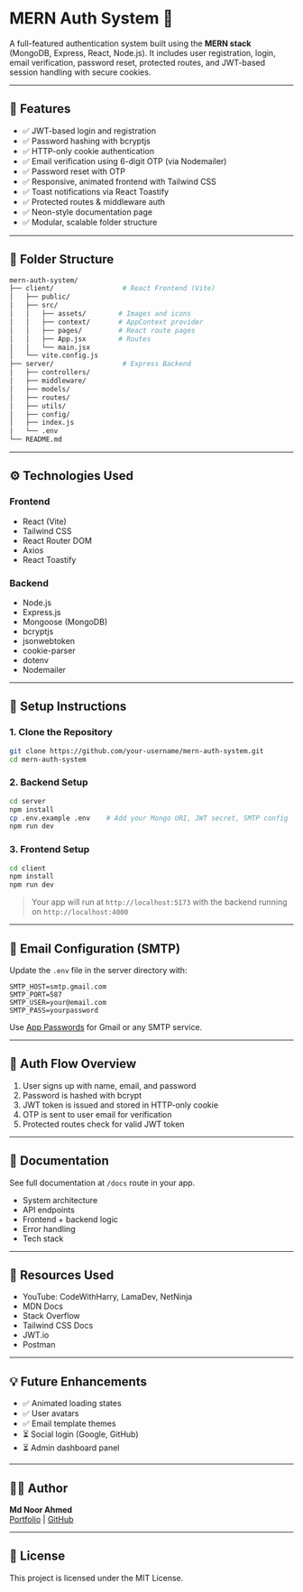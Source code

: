 # MERN Auth System 🔐

A full-featured authentication system built using the **MERN stack** (MongoDB, Express, React, Node.js). It includes user registration, login, email verification, password reset, protected routes, and JWT-based session handling with secure cookies.

---

## 🚀 Features

- ✅ JWT-based login and registration
- ✅ Password hashing with bcryptjs
- ✅ HTTP-only cookie authentication
- ✅ Email verification using 6-digit OTP (via Nodemailer)
- ✅ Password reset with OTP
- ✅ Responsive, animated frontend with Tailwind CSS
- ✅ Toast notifications via React Toastify
- ✅ Protected routes & middleware auth
- ✅ Neon-style documentation page
- ✅ Modular, scalable folder structure

---

## 📁 Folder Structure

```bash
mern-auth-system/
├── client/                 # React Frontend (Vite)
│   ├── public/
│   ├── src/
│   │   ├── assets/        # Images and icons
│   │   ├── context/       # AppContext provider
│   │   ├── pages/         # React route pages
│   │   ├── App.jsx        # Routes
│   │   └── main.jsx
│   └── vite.config.js
├── server/                 # Express Backend
│   ├── controllers/
│   ├── middleware/
│   ├── models/
│   ├── routes/
│   ├── utils/
│   ├── config/
│   ├── index.js
│   └── .env
└── README.md
```

---

## ⚙️ Technologies Used

### Frontend
- React (Vite)
- Tailwind CSS
- React Router DOM
- Axios
- React Toastify

### Backend
- Node.js
- Express.js
- Mongoose (MongoDB)
- bcryptjs
- jsonwebtoken
- cookie-parser
- dotenv
- Nodemailer

---

## 🔧 Setup Instructions

### 1. Clone the Repository
```bash
git clone https://github.com/your-username/mern-auth-system.git
cd mern-auth-system
```

### 2. Backend Setup
```bash
cd server
npm install
cp .env.example .env    # Add your Mongo URI, JWT secret, SMTP config
npm run dev
```

### 3. Frontend Setup
```bash
cd client
npm install
npm run dev
```

> Your app will run at `http://localhost:5173` with the backend running on `http://localhost:4000`

---

## 📧 Email Configuration (SMTP)
Update the `.env` file in the server directory with:
```env
SMTP_HOST=smtp.gmail.com
SMTP_PORT=587
SMTP_USER=your@email.com
SMTP_PASS=yourpassword
```
Use [App Passwords](https://support.google.com/accounts/answer/185833) for Gmail or any SMTP service.

---

## 🔐 Auth Flow Overview

1. User signs up with name, email, and password
2. Password is hashed with bcrypt
3. JWT token is issued and stored in HTTP-only cookie
4. OTP is sent to user email for verification
5. Protected routes check for valid JWT token

---

## 📄 Documentation
See full documentation at `/docs` route in your app.
- System architecture
- API endpoints
- Frontend + backend logic
- Error handling
- Tech stack

---

## 🧠 Resources Used

- YouTube: CodeWithHarry, LamaDev, NetNinja
- MDN Docs
- Stack Overflow
- Tailwind CSS Docs
- JWT.io
- Postman

---

## 💡 Future Enhancements
- ✅ Animated loading states
- ✅ User avatars
- ✅ Email template themes
- ⏳ Social login (Google, GitHub)
- ⏳ Admin dashboard panel

---

## 🧑‍💻 Author
**Md Noor Ahmed**  
[Portfolio](https://mdnoorahmed.com)  |  [GitHub](https://github.com/MdNoorAhmed)

---

## 📜 License
This project is licensed under the MIT License.
